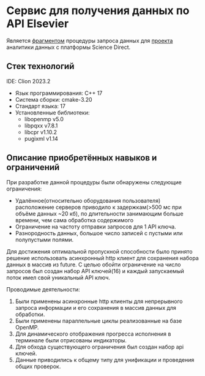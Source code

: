 # Сервис для получения данных по API Elsevier
Является [фрагментом](https://github.com/AlexanderMeynik/dataAnalyticProject/blob/master/documentation/Architecture.md#3-%D1%8D%D1%82%D0%B0%D0%BF)
процедуры запроса данных для [проекта](https://github.com/AlexanderMeynik/dataAnalyticProject) аналитики данных с платформы Science Direct.

## Cтек технологий
IDE: Clion 2023.2
- Язык программирования: С++ 17
- Система сборки: cmake-3.20
- Стандарт языка: 17
- Установленные библиотеки:
  - libopenmp v5.0
  - libpqxx v7.8.1
  - libcpr v1.10.2
  - pugixml v1.14

## Описание приобретённых навыков и ограничений
При разработке данной процедуры были обнаружены следующие ограничения:
- Удалённое(относительно оборудования пользователя) расположение серверов приводило к задержкам(>500 мс  при объёме данных ~20 кб), по длительности занимающим больше времени, чем сама обработка содержимого 
- Ограничение на частоту отправки запросов для 1 API ключа.
- Разнородность данных, большое число записей с пустыми или полупустыми полями.

Для достижения оптимальной пропускной способности было принято решение использовать асинхронный http клиент
 для сохранения набора данных в массив из future.
С целью обойти ограничение на число запросов был создан набор API ключей(16) и каждый запускаемый поток имел свой уникальный API ключ.


Проводимые деятельности:
1. Были применены асинхронные http клиенты для непрерывного запроса информации и его сохранения в массив данных для обработки.
2. Были применены параллельные циклы реализованные на базе OpenMP.
3. Для динамического отображения прогресса исполнения в терминале были отрисованы индикаторы.
4. Для обхода существующего ограничения был создан набор api ключей.
5. Данные приводились к общему типу для унификации и проведения общих проверок.

